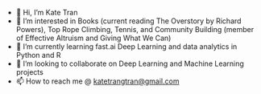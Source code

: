- 👋 Hi, I’m Kate Tran
- 👀 I’m interested in Books (current reading The Overstory by Richard Powers), Top Rope Climbing, Tennis, and Community Building (member of Effective Altruism and Giving What We Can)
- 🌱 I’m currently learning fast.ai Deep Learning and data analytics in Python and R
- 💞️ I’m looking to collaborate on Deep Learning and Machine Learning projects 
- 📫 How to reach me @ katetrangtran@gmail.com

<!---
hiikate/hiikate is a ✨ special ✨ repository because its `README.md` (this file) appears on your GitHub profile.
You can click the Preview link to take a look at your changes.
--->
